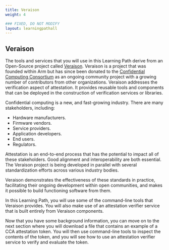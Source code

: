 ```yaml
---
title: Veraison
weight: 4

### FIXED, DO NOT MODIFY
layout: learningpathall
---
```


## Veraison

The tools and services that you will use in this Learning Path derive from an Open-Source project called [Veraison](https://github.com/veraison). Veraison is a project that was founded within Arm but has since been donated to the [Confidential Computing Consortium](https://confidentialcomputing.io/) as an ongoing community project with a growing number of contributors from other organizations. Veraison addresses the verification aspect of attestation. It provides reusable tools and components that can be deployed in the construction of verification services or libraries.

Confidential computing is a new, and fast-growing industry. There are many stakeholders,  including:

* Hardware manufacturers.
* Firmware vendors.
* Service providers.
* Application developers.
* End users.
* Regulators.

Attestation is an end-to-end process that has the potential to impact all of these stakeholders. Good alignment and interoperability are both essential. The Veraison project is being developed in parallel with several standardization efforts across various industry bodies. 

Veraison demonstrates the effectiveness of these standards in practice, facilitating their ongoing development within open communities, and makes it possible to build functioning software from them.

In this Learning Path, you will use some of the command-line tools that Veraison provides. You will also make use of an attestation verifier service that is built entirely from Veraison components.

Now that you have some background information, you can move on to the next section where you will download a file that contains an example of a CCA attestation token. You will then use command-line tools to inspect the contents of the token, and you will see how to use an attestation verifier service to verify and evaluate the token.
